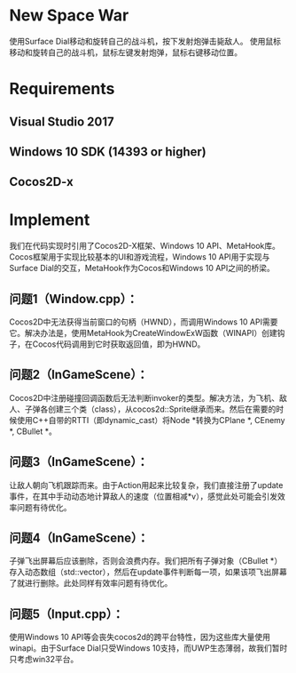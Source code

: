 # New Space War
使用Surface Dial移动和旋转自己的战斗机，按下发射炮弹击毙敌人。
使用鼠标移动和旋转自己的战斗机，鼠标左键发射炮弹，鼠标右键移动位置。
# Requirements
## Visual Studio 2017
## Windows 10 SDK (14393 or higher)
## Cocos2D-x
# Implement
我们在代码实现时引用了Cocos2D-X框架、Windows 10 API、MetaHook库。
Cocos框架用于实现比较基本的UI和游戏流程，Windows 10 API用于实现与Surface Dial的交互，MetaHook作为Cocos和Windows 10 API之间的桥梁。
## 问题1（Window.cpp）：
Cocos2D中无法获得当前窗口的句柄（HWND），而调用Windows 10 API需要它。解决办法是，使用MetaHook为CreateWindowExW函数（WINAPI）创建钩子，在Cocos代码调用到它时获取返回值，即为HWND。
## 问题2（InGameScene）：
Cocos2D中注册碰撞回调函数后无法判断invoker的类型。解决方法，为飞机、敌人、子弹各创建三个类（class），从cocos2d::Sprite继承而来。然后在需要的时候使用C++自带的RTTI（即dynamic_cast）将Node *转换为CPlane *, CEnemy *, CBullet *。
## 问题3（InGameScene）：
让敌人朝向飞机跟踪而来。由于Action用起来比较复杂，我们直接注册了update事件，在其中手动动态地计算敌人的速度（位置相减*v），感觉此处可能会引发效率问题有待优化。
## 问题4（InGameScene）：
子弹飞出屏幕后应该删除，否则会浪费内存。我们把所有子弹对象（CBullet *）存入动态数组（std::vector），然后在update事件判断每一项，如果该项飞出屏幕了就进行删除。此处同样有效率问题有待优化。
## 问题5（Input.cpp）：
使用Windows 10 API等会丧失cocos2d的跨平台特性，因为这些库大量使用winapi。由于Surface Dial只受Windows 10支持，而UWP生态薄弱，故我们暂时只考虑win32平台。
